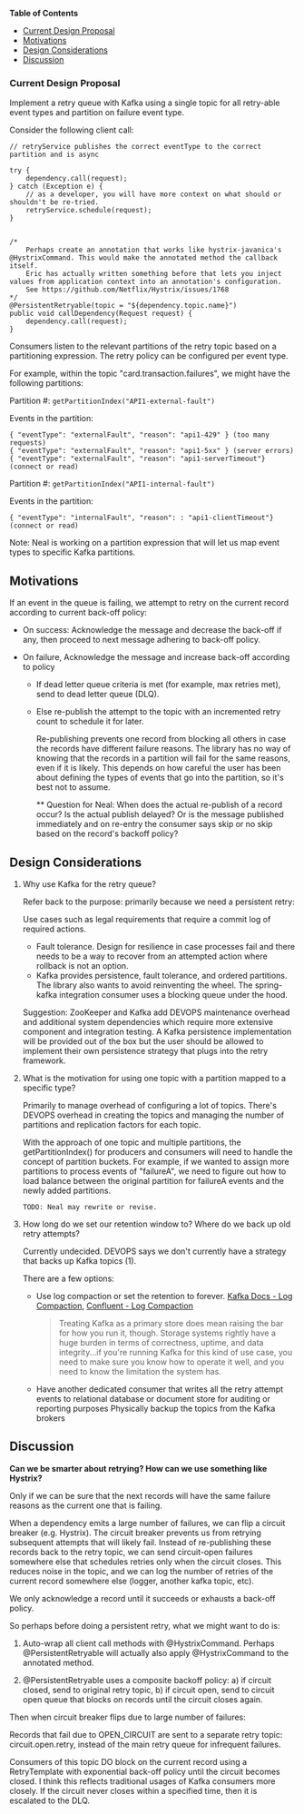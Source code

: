 <!-- START doctoc generated TOC please keep comment here to allow auto update -->
<!-- DON'T EDIT THIS SECTION, INSTEAD RE-RUN doctoc TO UPDATE -->
**Table of Contents** 

- [Current Design Proposal](#current-design-proposal)
- [Motivations](#motivations)
- [Design Considerations](#design-considerations)
- [Discussion](#discussion)

<!-- END doctoc generated TOC please keep comment here to allow auto update -->


### Current Design Proposal
Implement a retry queue with Kafka using a single topic for all retry-able event types and partition on failure event type. 

Consider the following client call:

```
// retryService publishes the correct eventType to the correct partition and is async

try {
    dependency.call(request);
} catch (Exception e) {
    // as a developer, you will have more context on what should or shouldn't be re-tried.
    retryService.schedule(request);
}


/*
    Perhaps create an annotation that works like hystrix-javanica's @HystrixCommand. This would make the annotated method the callback itself.
    Eric has actually written something before that lets you inject values from application context into an annotation's configuration.
    See https://github.com/Netflix/Hystrix/issues/1768
*/
@PersistentRetryable(topic = "${dependency.topic.name}")
public void callDependency(Request request) {
    dependency.call(request);
}
```

Consumers listen to the relevant partitions of the retry topic based on a partitioning expression. 
The retry policy can be configured per event type.

For example, within the topic "card.transaction.failures", we might have the following partitions:

Partition #: `getPartitionIndex("API1-external-fault")`

Events in the partition:

    { "eventType": "externalFault", "reason": "api1-429" } (too many requests)
    { "eventType": "externalFault", "reason": "api1-5xx" } (server errors)
    { "eventType": "externalFault", "reason": "api1-serverTimeout"} (connect or read)


Partition #: `getPartitionIndex("API1-internal-fault")`

Events in the partition:

    { "eventType": "internalFault", "reason": : "api1-clientTimeout"} (connect or read)

Note: Neal is working on a partition expression that will let us map event types to specific Kafka partitions.

## Motivations
If an event in the queue is failing, we attempt to retry on the current record according to current back-off policy:

- On success: Acknowledge the message and decrease the back-off if any, then proceed to next message 
adhering to back-off policy.

- On failure, Acknowledge the message and increase back-off according to policy
  - If dead letter queue criteria is met (for example, max retries met), send to dead letter queue (DLQ).
  - Else re-publish the attempt to the topic with an incremented retry count to schedule it for later.
    
    Re-publishing prevents one record from blocking all others in case the records have different failure
    reasons. The library has no way of knowing that the records in a partition will fail for the same reasons,
    even if it is likely. This depends on how careful the user has been about defining the types of events
    that go into the partition, so it's best not to assume.
    
    ** Question for Neal: When does the actual re-publish of a record occur? Is the actual publish delayed?
    Or is the message published immediately and on re-entry the consumer says skip or no skip based on the
    record's backoff policy?

## Design Considerations
1) Why use Kafka for the retry queue?

    Refer back to the purpose: primarily because we need a persistent retry:
    
    Use cases such as legal requirements that require a commit log of required actions.
    - Fault tolerance. Design for resilience in case processes fail and there needs to be a way to recover from an attempted action where rollback is not an option.
    - Kafka provides persistence, fault tolerance, and ordered partitions. The library also wants to avoid reinventing the wheel. The spring-kafka integration consumer uses a blocking queue under the hood.

    Suggestion:
    ZooKeeper and Kafka add DEVOPS maintenance overhead and additional system dependencies which require 
    more extensive component and integration testing. A Kafka persistence implementation will be provided
    out of the box but the user should be allowed to implement their own persistence strategy that plugs
    into the retry framework.

2) What is the motivation for using one topic with a partition mapped to a specific type?

    Primarily to manage overhead of configuring a lot of topics. There's DEVOPS overhead in creating the 
    topics and managing the number of partitions and replication factors for each topic.
    
    With the approach of one topic and multiple partitions, the getPartitionIndex() for producers and consumers will need to handle the concept of partition buckets. For example, if we wanted to assign more partitions to process events of "failureA", we need to figure out how to load balance between the original partition for failureA events and the newly added partitions.
    
    `TODO: Neal may rewrite or revise.`

3) How long do we set our retention window to? Where do we back up old retry attempts?

    Currently undecided. DEVOPS says we don't currently have a strategy that backs up Kafka topics (1).
    
    There are a few options:
    - Use log compaction or set the retention to forever. [Kafka Docs - Log Compaction](https://kafka.apache.org/documentation/#compaction), [Confluent - Log Compaction](https://www.confluent.io/blog/okay-store-data-apache-kafka/) 
    
      > Treating Kafka as a primary store does mean raising the bar for how you run it, though. Storage systems rightly have a huge burden in terms of correctness, uptime, and data integrity...if you're running Kafka for this kind of use case, you need to make sure you know how to operate it well, and you need to know the limitation the system has.
        
    - Have another dedicated consumer that writes all the retry attempt events to relational database or document store for auditing or reporting purposes
    Physically backup the topics from the Kafka brokers
    
## Discussion
**Can we be smarter about retrying? How can we use something like Hystrix?**

Only if we can be sure that the next records will have the same failure reasons as the current one that 
is failing.

When a dependency emits a large number of failures, we can flip a circuit breaker (e.g. Hystrix).
The circuit breaker prevents us from retrying subsequent attempts that will likely fail. 
Instead of re-publishing these records back to the retry topic, we can send circuit-open failures somewhere 
else that schedules retries only when the circuit closes. This reduces noise in the topic, and we can log the 
number of retries of the current record somewhere else (logger, another kafka topic, etc).

We only acknowledge a record until it succeeds or exhausts a back-off policy.

So perhaps before doing a persistent retry, what we might want to do is:

1) Auto-wrap all client call methods with @HystrixCommand. Perhaps @PersistentRetryable will actually 
also apply @HystrixCommand to the annotated method.

2) @PersistentRetryable uses a composite backoff policy: a) if circuit closed, send to original retry 
topic, b) if circuit open, send to circuit open queue that blocks on records until the circuit closes again.

Then when circuit breaker flips due to large number of failures:

Records that fail due to OPEN_CIRCUIT are sent to a separate retry topic: circuit.open.retry, instead 
of the main retry queue for infrequent failures.

Consumers of this topic DO block on the current record using a RetryTemplate with exponential back-off 
policy until the circuit becomes closed. I think this reflects traditional usages of Kafka consumers 
more closely. If the circuit never closes within a specified time, then it is escalated to the DLQ.

